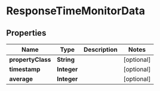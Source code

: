 
# ResponseTimeMonitorData

## Properties
Name | Type | Description | Notes
------------ | ------------- | ------------- | -------------
**propertyClass** | **String** |  |  [optional]
**timestamp** | **Integer** |  |  [optional]
**average** | **Integer** |  |  [optional]



